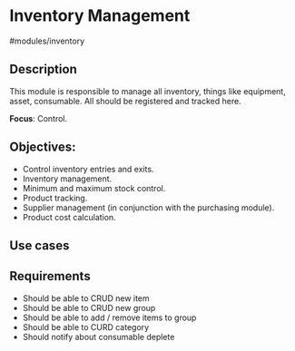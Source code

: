 # Inventory Management

#modules/inventory
## Description
This module is responsible to manage all inventory, things like equipment, asset, consumable. All should be registered and tracked here.


**Focus**: Control.

## Objectives:

- Control inventory entries and exits.
- Inventory management.
- Minimum and maximum stock control.
- Product tracking.
- Supplier management (in conjunction with the purchasing module).
- Product cost calculation.

## Use cases
## Requirements
- Should be able to CRUD new item
- Should be able to CRUD new group
- Should be able to add / remove items to group
- Should be able to CURD category
- Should notify about consumable deplete